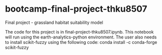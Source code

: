 # bootcamp-final-project-thku8507
 Final project - grassland habitat suitability model

The code for this project is in final-project-thku8507.ipynb. This notebook will run using the earth-analytics-python environment. The user also needs to install scikit-fuzzy using the following code:
conda install -c conda-forge scikit-fuzzy
